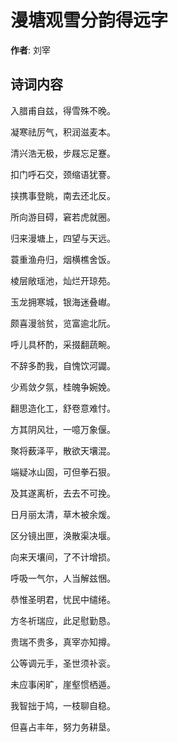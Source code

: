 # 漫塘观雪分韵得远字

**作者**: 刘宰

## 诗词内容

入腊甫自兹，得雪殊不晚。

凝寒祛厉气，积润滋麦本。

清兴浩无极，步屐忘足蹇。

扣门呼石交，颈缩语犹謇。

挟携事登眺，南去还北反。

所向游目碍，窘若虎就圈。

归来漫塘上，四望与天远。

蓑重渔舟归，烟横樵舍饭。

棱层敞瑶池，灿烂开琼苑。

玉龙拥寒城，银海迷叠𪩘。

颇喜漫翁贫，览富逾北阮。

呼儿具杯酌，采掇翻蔬畹。

不辞多酌我，自愧饮河鼹。

少焉敛夕氛，桂魄争婉娩。

翻思造化工，舒卷意难忖。

方其阴风壮，一噫万象偃。

聚将薮泽平，散欲天壤混。

端疑冰山固，可但拳石狠。

及其遂离析，去去不可挽。

日月丽太清，草木被余煖。

区分镜出匣，涣散渠决堰。

向来天壤间，了不计增损。

呼吸一气尔，人当解兹悃。

恭惟圣明君，忧民中缱绻。

方冬祈瑞应，此足慰勤恳。

贵瑞不贵多，真宰亦知撙。

公等调元手，圣世须补衮。

未应事闲旷，崖壑惯栖遁。

我智拙于鸠，一枝聊自稳。

但喜占丰年，努力务耕垦。

